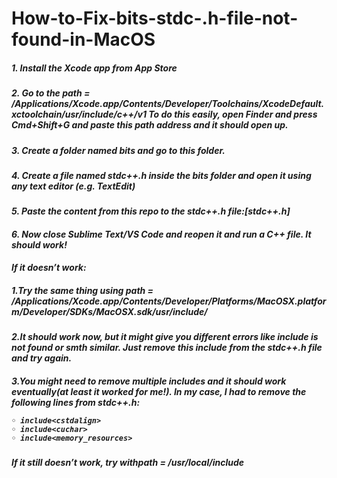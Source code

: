 # How-to-Fix-bits-stdc-.h-file-not-found-in-MacOS
<h5>1. Install the Xcode app from App Store</h5>
<h5>2. Go to the path = /Applications/Xcode.app/Contents/Developer/Toolchains/XcodeDefault.xctoolchain/usr/include/c++/v1 To do this easily, open Finder and press Cmd+Shift+G and paste this path address and it should open up.
<h5>3. Create a folder named bits and go to this folder.
<h5>4. Create a file named stdc++.h inside the bits folder and open it using any text editor (e.g. TextEdit)
<h5>5. Paste the content from this repo to the stdc++.h file:[stdc++.h]<https://github.com/gcc-mirror/gcc/blob/master/libstdc%2B%2B-v3/include/precompiled/stdc%2B%2B.h>
<h5>6. Now close Sublime Text/VS Code and reopen it and run a C++ file.
<Red>It should work!
<h4>If it doesn’t work:
<h5>1.Try the same thing using path = /Applications/Xcode.app/Contents/Developer/Platforms/MacOSX.platform/Developer/SDKs/MacOSX.sdk/usr/include/
<h5>2.It should work now, but it might give you different errors like include<cstdalign> is not found or smth similar. Just remove this include from the stdc++.h file and try again.
<h5>3.You might need to remove multiple includes and it should work eventually(at least it worked for me!). In my case, I had to remove the following lines from stdc++.h:

    ◦ include<cstdalign>
    ◦ include<cuchar>
    ◦ include<memory_resources>
<h5>If it still doesn’t work, try withpath = /usr/local/include
